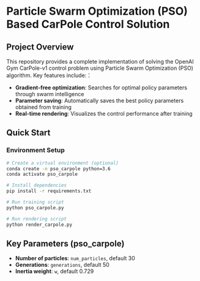 # Particle Swarm Optimization (PSO) Based CarPole Control Solution

## Project Overview
This repository provides a complete implementation of solving the OpenAI Gym CarPole-v1 control problem using Particle Swarm Optimization (PSO) algorithm. Key features include:：
-  **Gradient-free optimization**: Searches for optimal policy parameters through swarm intelligence
-  **Parameter saving**: Automatically saves the best policy parameters obtained from training
-  **Real-time rendering**: Visualizes the control performance after training

## Quick Start

### Environment Setup
```bash
# Create a virtual environment (optional)
conda create -n pso_carpole python=3.6
conda activate pso_carpole

# Install dependencies
pip install -r requirements.txt
```
```bash
# Run training script
python pso_carpole.py
```
```bash
# Run rendering script
python render_carpole.py
```

## Key Parameters (pso_carpole)
- **Number of particles**: `num_particles`, default 30
- **Generations**: `generations`, default 50
- **Inertia weight**: `w`, default 0.729
